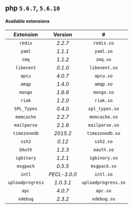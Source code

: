 ## php `5.6.7`, `5.6.10`
#### Available extensions

| Extension | Version | #
| :---: | :---: | :---: |
| `redis` | *2.2.7* | `redis.so`
| `yaml` | *1.1.1* | `yaml.so`
| `zmq` | *1.1.2* | `zmq.so`
| `libevent` | *0.1.0* | `libevent.so`
| `apcu` | *4.0.7* | `apcu.so`
| `amqp` | *1.4.0* | `amqp.so`
| `mongo` | *1.6.6* | `mongo.so`
| `riak` | *1.2.0* | `riak.so`
| `SPL_Types` | *0.4.0* | `spl_types.so`
| `memcache` | *2.2.7* | `memcache.so`
| `mailparse` | *2.1.6* | `mailparse.so`
| `timezonedb` | *2015.2* | `timezonedb.so`
| `ssh2` | *0.12* | `ssh2.so`
| `OAuth` | *1.2.3* | `oauth.so`
| `igbinary` | *1.2.1* | `igbinary.so`
| `msgpack` | *0.5.5* | `msgpack.so`
| `intl` | *PECL-3.0.0* | `intl.so`
| `uploadprogress` | *1.0.3.1* | `uploadprogress.so`
| `apc` | *4.0.7* | `apc.so`
| `xdebug` | *2.3.2* | `xdebug.so`
